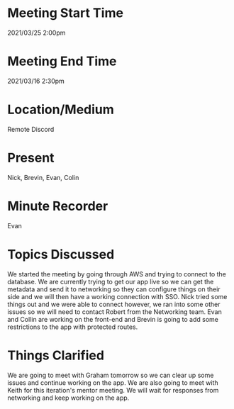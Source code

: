 # Meeting Start Time
2021/03/25 2:00pm

# Meeting End Time
2021/03/16 2:30pm

# Location/Medium
Remote Discord

# Present
Nick, Brevin, Evan, Colin

# Minute Recorder
Evan

# Topics Discussed 
We started the meeting by going through AWS and trying to connect to the database. We are currently trying to get our app live so we can get the metadata and 
send it to networking so they can configure things on their side and we will then have a working connection with SSO. Nick tried some things out and we were
able to connect however, we ran into some other issues so we will need to contact Robert from the Networking team. Evan and Collin are working on the front-end and
Brevin is going to add some restrictions to the app with protected routes.
# Things Clarified
We are going to meet with Graham tomorrow so we can clear up some issues and continue working on the app. We are also going to meet with Keith for this iteration's
mentor meeting. We will wait for responses from networking and keep working on the app.
